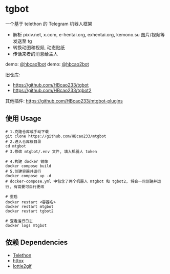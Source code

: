 # tgbot
一个基于 telethon 的 Telegram 机器人框架

* 解析 pixiv.net, x.com, e-hentai.org, exhentai.org, kemono.su 图片/视频等发送至 tg
* 转换动图和视频, 动态贴纸
* 传话来者的消息给主人

demo: [@hbcao1bot](https://t.me/hbcao1bot)
demo: [@hbcao2bot](https://t.me/hbcao2bot)

旧仓库: 
* https://github.com/HBcao233/tgbot
* https://github.com/HBcao233/tgbot2

其他插件: https://github.com/HBcao233/mtgbot-plugins

## 使用 Usage
```
# 1.克隆仓库或手动下载
git clone https://github.com/HBcao233/mtgbot
# 2.进入仓库根目录
cd mtgbot
# 3.修改 mtgbot/.env 文件, 填入机器人 token

# 4.构建 docker 镜像
docker compose build
# 5.创建容器并运行
docker compose up -d
# docker-compose.yml 中包含了两个机器人 mtgbot 和 tgbot2, 将会一同创建并运行, 有需要可自行更改

# 重启
docker restart <容器名>
docker restart mtgbot
docker restart tgbot2

# 查看运行日志
docker logs mtgbot
```

## 依赖 Dependencies
* [Telethon](https://github.com/LonamiWebs/Telethon)
* [httpx](https://github.com/encode/httpx)
* [lottie2gif](https://github.com/rroy233/lottie2gif)
